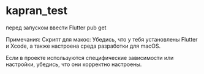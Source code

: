 # kapran_test

перед запуском ввести 
Flutter pub get



Примечания:
Скрипт для макос:
Убедись, что у тебя установлены Flutter и Xcode, а также настроена среда разработки для macOS.

Если в проекте используются специфические зависимости или настройки, убедись, что они корректно настроены.
